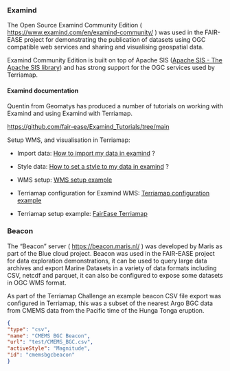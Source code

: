 
### Examind

The Open Source Examind Community Edition (
<https://www.examind.com/en/examind-community/> ) was used in the
FAIR-EASE project for demonstrating the publication of datasets using
OGC compatible web services and sharing and visualising geospatial data.

Examind Community Edition is built on top of Apache SIS ([Apache SIS -
The Apache SIS library](https://sis.apache.org/)) and has strong
support for the OGC services used by Terriamap.

#### Examind documentation

Quentin from Geomatys has produced a number of tutorials on working with
Examind and using Examind with Terriamap.

<https://github.com/fair-ease/Examind_Tutorials/tree/main>

Setup WMS, and visualisation in Terriamap:

- Import data: [How to import my data in
  examind](https://github.com/fair-ease/Examind_Tutorials/blob/main/wms-terriamap/import_data.md)
  ?

- Style data: [How to set a style to my data in
  examind](https://github.com/fair-ease/Examind_Tutorials/blob/main/wms-terriamap/style_data.md)
  ?

- WMS setup: [WMS setup
  example](https://github.com/fair-ease/Examind_Tutorials/blob/main/wms-terriamap/wms_setup.md)

- Terriamap configuration for Examind WMS: [Terriamap configuration
  example](https://github.com/fair-ease/Examind_Tutorials/blob/main/wms-terriamap/terriamap_config.md)

- Terriamap setup example: [FairEase
  Terriamap](https://github.com/fair-ease/terria-config)

### Beacon

The “Beacon” server ( <https://beacon.maris.nl/> ) was developed by
Maris as part of the Blue cloud project. Beacon was used in the
FAIR-EASE project for data exploration demonstrations, it can be used to
query large data archives and export Marine Datasets in a variety of
data formats including CSV, netcdf and parquet, it can also be
configured to expose some datasets in OGC WMS format.

As part of the Terriamap Challenge an example beacon CSV file export was
configured in Terriamap, this was a subset of the nearest Argo BGC data
from CMEMS data from the Pacific time of the Hunga Tonga eruption.
```json
{
"type": "csv",
"name": "CMEMS BGC Beacon",
"url": "test/CMEMS_BGC.csv",
"activeStyle": "Magnitude",
"id": "cmemsbgcbeacon"
}
```